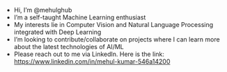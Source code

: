 -  Hi, I’m @mehulghub
-  I’m a self-taught Machine Learning enthusiast
-  My interests lie in Computer Vision and Natural Language Processing integrated with Deep Learning
-  I’m looking to contribute/collaborate on projects where I can learn more about the latest technologies of AI/ML
-  Please reach out to me via LinkedIn. Here is the link: https://www.linkedin.com/in/mehul-kumar-546a14200

<!---
mehulghub/mehulghub is a ✨ special ✨ repository because its `README.md` (this file) appears on your GitHub profile.
You can click the Preview link to take a look at your changes.
--->

